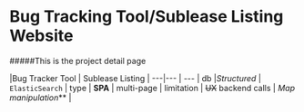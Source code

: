 # Bug Tracking Tool/Sublease Listing Website
#####This is the project detail page

 |Bug Tracker Tool | Sublease Listing |
---|--- | --- |
db |*Structured* | `ElasticSearch` |
type | **SPA** | multi-page |
limitation | ~~UX~~ backend calls | _Map manipulation_** |
